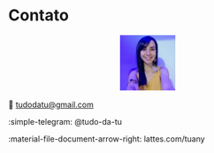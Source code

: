 # Contato

<p align="center"> <img src="tuh.jpg" alt="personal_image" width="100" height="100"/> </p>


:e-mail: tudodatu@gmail.com

:simple-telegram: @tudo-da-tu

:material-file-document-arrow-right: lattes.com/tuany